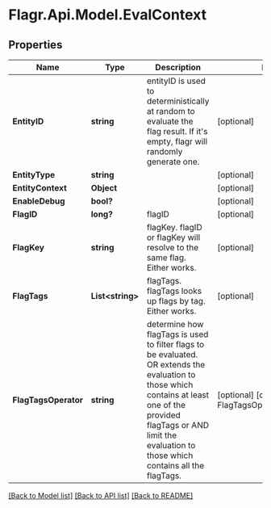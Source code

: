 # Flagr.Api.Model.EvalContext
## Properties

Name | Type | Description | Notes
------------ | ------------- | ------------- | -------------
**EntityID** | **string** | entityID is used to deterministically at random to evaluate the flag result. If it&#39;s empty, flagr will randomly generate one. | [optional] 
**EntityType** | **string** |  | [optional] 
**EntityContext** | **Object** |  | [optional] 
**EnableDebug** | **bool?** |  | [optional] 
**FlagID** | **long?** | flagID | [optional] 
**FlagKey** | **string** | flagKey. flagID or flagKey will resolve to the same flag. Either works. | [optional] 
**FlagTags** | **List&lt;string&gt;** | flagTags. flagTags looks up flags by tag. Either works. | [optional] 
**FlagTagsOperator** | **string** | determine how flagTags is used to filter flags to be evaluated. OR extends the evaluation to those which contains at least one of the provided flagTags or AND limit the evaluation to those which contains all the flagTags. | [optional] [default to FlagTagsOperatorEnum.ANY]

[[Back to Model list]](../README.md#documentation-for-models) [[Back to API list]](../README.md#documentation-for-api-endpoints) [[Back to README]](../README.md)

